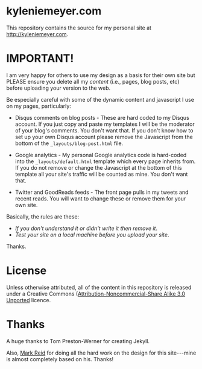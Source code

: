 kyleniemeyer.com
==============

This repository contains the source for my personal site at <http://kyleniemeyer.com>.

IMPORTANT!
===========
I am very happy for others to use my design as a basis for their own site but PLEASE ensure you delete all my _content_ (i.e., pages, blog posts, etc) before uploading your version to the web.

Be especially careful with some of the dynamic content and javascript I use on my pages, particularly:

* Disqus comments on blog posts - These are hard coded to my Disqus account. If you just copy and paste my templates I will be the moderator of your blog's comments. You don't want that. If you don't know how to set up your own Disqus account please remove the Javascript from the bottom of the `_layouts/blog-post.html` file.

* Google analytics - My personal Google analytics code is hard-coded into the `_layouts/default.html` template which every page inherits from. If you do not remove or change the Javascript at the bottom of this template all your site's traffic will be counted as mine. You don't want that.

* Twitter and GoodReads feeds - The front page pulls in my tweets and recent reads. You will want to change these or remove them for your own site.

Basically, the rules are these: 

* _If you don't understand it or didn't write it then remove it_. 
* _Test your site on a local machine before you upload your site_. 

Thanks.

License
=======

Unless otherwise attributed, all of the content in this repository is released under a Creative Commons ([Attribution-Noncommercial-Share Alike 3.0 Unported](http://creativecommons.org/licenses/by-nc-sa/3.0/) licence.

Thanks
======
A huge thanks to Tom Preston-Werner for creating Jekyll.

Also, [Mark Reid](http://mark.reid.name/) for doing all the hard work on 
the design for this site---mine is almost completely based on his. Thanks!
